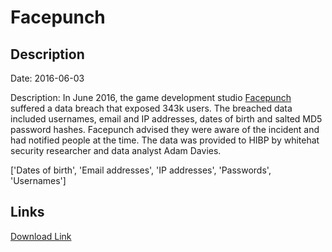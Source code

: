 # Facepunch

## Description

Date: 2016-06-03

Description:
In June 2016, the game development studio <a href="https://facepunch.com/" target="_blank" rel="noopener">Facepunch</a> suffered a data breach that exposed 343k users. The breached data included usernames, email and IP addresses, dates of birth and salted MD5 password hashes. Facepunch advised they were aware of the incident and had notified people at the time. The data was provided to HIBP by whitehat security researcher and data analyst Adam Davies.


['Dates of birth', 'Email addresses', 'IP addresses', 'Passwords', 'Usernames']

## Links

[Download Link](https://link-to.net/1229997/161.41215598714254/dynamic/?r=ZmFjZXB1bmNoLmNvbQ==)